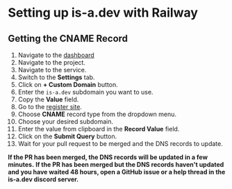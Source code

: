 # Setting up is-a.dev with Railway
## Getting the CNAME Record
1. Navigate to the [dashboard](https://railway.app/dashboard)
1. Navigate to the project.
1. Navigate to the service.
1. Switch to the **Settings** tab.
1. Click on **+ Custom Domain** button.
1. Enter the `is-a.dev` subdomain you want to use.
1. Copy the **Value** field.
1. Go to the [register site](https://register.is-a.dev).
1. Choose **CNAME** record type from the dropdown menu.
1. Choose your desired subdomain.
1. Enter the value from clipboard in the **Record Value** field.
1. Click on the **Submit Query** button.
1. Wait for your pull request to be merged and the DNS records to update.

**If the PR has been merged, the DNS records will be updated in a few minutes.**
**If the PR has been merged but the DNS records haven't updated and you have waited 48 hours, open a GitHub issue or a help thread in the is-a.dev discord server.**
